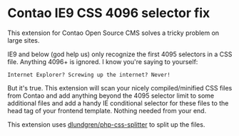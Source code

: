 # Contao IE9 CSS 4096 selector fix
This extension for Contao Open Source CMS solves a tricky problem on large sites.

IE9 and below (god help us) only recognize the first 4095 selectors in a CSS file. Anything 4096+ is ignored. I know you're saying to yourself:

`Internet Explorer? Screwing up the internet? Never!`

But it's true. This extension will scan your nicely compiled/minified CSS files from Contao and add anything beyond the 4095 selector limit to some additional files and add a handy IE conditional selector for these files to the head tag of your frontend template. Nothing needed from your end.

This extension uses [dlundgren/php-css-splitter](https://github.com/dlundgren/php-css-splitter) to split up the files.
